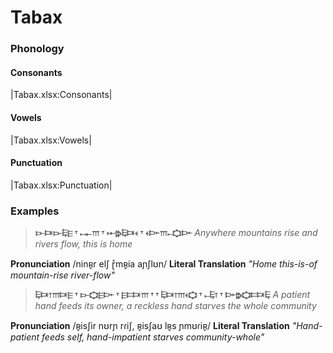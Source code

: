 # Tabax

### Phonology

#### Consonants

|Tabax.xlsx:Consonants|

#### Vowels

|Tabax.xlsx:Vowels|

#### Punctuation

|Tabax.xlsx:Punctuation|

### Examples

> **𐎋𐎑𐎋𐎛𐎅 𐎟 𐎖𐎚𐎍 𐎟 𐎀𐎗𐎛𐎑𐎓 𐎟 𐎓𐎆𐎍𐎚𐎘𐎆**
> *Anywhere mountains rise and rivers flow, this is home*

**Pronunciation** /ninʀ̥r elʃ ɽ̊mʀ̥ia aɲʃlʊn/
**Literal Translation** *"Home this-is-of mountain-rise river-flow"*


> **𐎛𐎑𐎂𐎍𐎑𐎅 𐎟 𐎋𐎘𐎅𐎆 𐎟 𐎅𐎔𐎑𐎍 𐎟 𐎟 𐎛𐎑𐎂𐎍𐎓𐎘 𐎟 𐎚𐎛𐎂 𐎟 𐎆𐎗𐎘𐎔𐎑𐎛**
> *A patient hand feeds its owner, a reckless hand starves the whole community*

**Pronunciation** /ʀ̥isʃir nʊrɲ rɾiʃ, ʀ̥isʃaʊ lʀ̥s ɲmʊɾiʀ̥/
**Literal Translation** *"Hand-patient feeds self, hand-impatient starves community-whole"*



